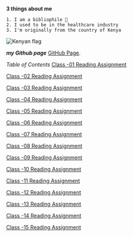  **3 things about me**
     
    1. I am a bibliophile 📖
    2. I used to be in the healthcare industry
    3. I'm originally from the country of Kenya
    
   ![Kenyan flag](https://media.istockphoto.com/vectors/female-hand-gently-holds-small-kenya-flag-holiday-design-element-on-vector-id1284342309?k=20&m=1284342309&s=170667a&w=0&h=5LUIdfWStSMWnMt1Zwwvkly2jSYXeHKqQM1mTPHk7sM= )
 


***my Github page*** [GitHub Page](https://github.com/mariaka86).

*Table of Contents*
[Class -01 Reading Assignment](class-01.md)

[Class -02 Reading Assignment](class-02.md)

[Class -03 Reading Assignment](class-03.md)

[Class -04 Reading Assignment](class-04.md)

[Class -05 Reading Assignment](class-05.md)

[Class -06 Reading Assignment](class-06.md)

[Class -07 Reading Assignment](class-07.md)

[Class -08 Reading Assignment](class-08.md)

[Class -09 Reading Assignment](class-09.md)

[Class -10 Reading Assignment](class-10.md)

[Class -11 Reading Assignment](class-11.md)

[Class -12 Reading Assignment](class-12.md)

[Class -13 Reading Assignment](class-13.md)

[Class -14 Reading Assignment](class-14.md)

[Class -15 Reading Assignment](class-15.md)
